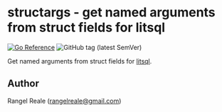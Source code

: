 # structargs - get named arguments from struct fields for litsql

[![Go Reference](https://pkg.go.dev/badge/github.com/rrgmc/litsql/sq/structargs.svg)](https://pkg.go.dev/github.com/rrgmc/litsql/sq/structargs) ![GitHub tag (latest SemVer)](https://img.shields.io/github/v/tag/rrgmc/litsql)

Get named arguments from struct fields for [litsql](https://github.com/rrgmc/litsql).

## Author

Rangel Reale (rangelreale@gmail.com)
